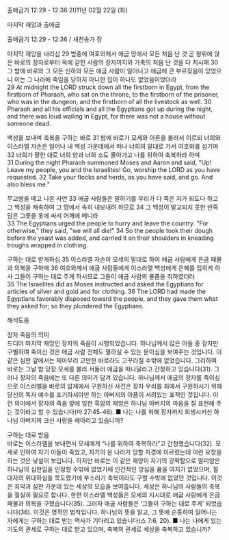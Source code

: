 출애굽기 12:29 - 12:36 
2011년 02월 22일 (화)

마지막 재앙과 출애굽



출애굽기 12:29 - 12:36 / 새찬송가  장


마지막 재앙을 내리심
29 밤중에 여호와께서 애굽 땅에서 모든 처음 난 것 곧 왕위에 앉은 바로의 장자로부터 옥에 갇힌 사람의 장자까지와 가축의 처음 난 것을 다 치시매 30 그 밤에 바로와 그 모든 신하와 모든 애굽 사람이 일어나고 애굽에 큰 부르짖음이 있었으니 이는 그 나라에 죽임을 당하지 아니한 집이 하나도 없었음이었더라  
29 At midnight the LORD struck down all the firstborn in Egypt, from the firstborn of Pharaoh, who sat on the throne, to the firstborn of the prisoner, who was in the dungeon, and the firstborn of all the livestock as well. 30 Pharaoh and all his officials and all the Egyptians got up during the night, and there was loud wailing in Egypt, for there was not a house without someone dead. 

백성을 보내며 축복을 구하는 바로
31 밤에 바로가 모세와 아론을 불러서 이르되 너희와 이스라엘 자손은 일어나 내 백성 가운데에서 떠나 너희의 말대로 가서 여호와를 섬기며 32 너희가 말한 대로 너희 양과 너희 소도 몰아가고 나를 위하여 축복하라 하며  
31 During the night Pharaoh summoned Moses and Aaron and said, "Up! Leave my people, you and the Israelites! Go, worship the LORD as you have requested. 32 Take your flocks and herds, as you have said, and go. And also bless me." 

무교병을 메고 나온 사연
33 애굽 사람들은 말하기를 우리가 다 죽은 자가 되도다 하고 그 백성을 재촉하여 그 땅에서 속히 내보내려 하므로 34 그 백성이 발교되지 못한 반죽 담은 그릇을 옷에 싸서 어깨에 메니라  
33 The Egyptians urged the people to hurry and leave the country. "For otherwise," they said, "we will all die!" 34 So the people took their dough before the yeast was added, and carried it on their shoulders in kneading troughs wrapped in clothing. 

구하는 대로 받게하심
35 이스라엘 자손이 모세의 말대로 하여 애굽 사람에게 은금 패물과 의복을 구하매 36 여호와께서 애굽 사람들에게 이스라엘 백성에게 은혜를 입히게 하사 그들이 구하는 대로 주게 하시므로 그들이 애굽 사람의 물품을 취하였더라  
35 The Israelites did as Moses instructed and asked the Egyptians for articles of silver and gold and for clothing. 36 The LORD had made the Egyptians favorably disposed toward the people, and they gave them what they asked for; so they plundered the Egyptians.

해석도움





장자 죽음의 의미  
드디어 마지막 재앙인 장자의 죽음이 시행되었습니다. 하나님께서 많은 아들 중 장자만 구별하여 죽이신 것은 애굽 사람 전체도 멸하실 수 있는 분이심을 보여주는 것입니다. 이 같은 심판 앞에서는 제아무리 교만한 바로라도 고꾸라질 수밖에 없었습니다. 그리하여 바로는 그날 밤 당장 모세를 불러 서둘러 애굽을 떠나달라고 간청하고 있습니다(31). 그러나 장자의 죽음에는 또 다른 의미가 담겨 있습니다. 하나님께서 애굽의 장자를 죽이심으로 이스라엘을 바로의 압제에서 구원하신 사건은 장차 우리를 죄에서 구원하시기 위해 당신의 독자 예수를 포기하셔야만 하는 아버지의 아픔이 서려있는 표적인 것입니다. 이런 의미에서 장자의 죽음 앞에 임한 흑암의 재앙은 하나님 아버지의 마음을 잘 표현해 주는 것이라고 할 수 있습니다(마 27:45-46).
■ 나는 나를 위해 장자까지 희생시키신 하나님 아버지의 크신 사랑을 헤아리고 있습니까?

구하는 대로 받음  
바로는 이스라엘을 보내면서 모세에게 “나를 위하여 축복하라”고 간청했습니다(32). 모세로 인하여 자기 아들이 죽었고, 자기의 온 나라가 망할 지경에 이르렀는데 이런 요청을 하는 것은 낯설어 보입니다. 하지만 바로는 이 같은 재앙이 자기의 강퍅함으로 말미암은 하나님의 심판임을 인정할 수밖에 없었기에 인간적인 앙심을 품을 여지가 없었으며, 절대자의 위대하심을 목도했기에 부스러기 축복이라도 구할 수밖에 없었던 것입니다. 이것은 죄악과 심판 가운데 있는 세상의 모습을 보여줍니다. 세상은 하나님의 사람들의 축복을 절실히 필요로 합니다. 한편 이스라엘 백성들은 모세의 지시대로 애굽 사람에게 은금 패물과 의복을 구했습니다(35). 그러자 애굽 사람들은 ‘그들이 구하는 대로 주게’ 되었습니다(36). 이것은 영적인 법칙입니다. 하나님의 뜻을 알고, 그 뜻에 순종하여 일어나는 자에게는 구하는 대로 받는 역사가 기다리고 있습니다(스 7:6, 20).
■ 나는 나에게 있는 기도의 권세로 구하는 대로 받고 있으며, 축복의 권세로 세상을 축복하고 있습니까?